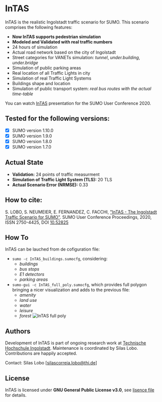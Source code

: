 # InTAS
InTAS is the realistic Ingolstadt traffic scenario for SUMO. This scenario comprises the following features:

- **Now InTAS supports pedestrian simulation**
- **Modeled and Validated with real traffic numbers**
- 24 hours of simulation
- Actual road network based on the city of Ingolstadt
- Street categories for VANETs simulation: *tunnel*, *under.building*, *under.bridge*
- Simulation of public parking areas 
- Real location of all Traffic Lights in city
- Simulation of real Traffic Light Systems
- Buildings shape and location 
- Simulation of public transport system: *real bus routes with the actual time-table*

You can watch [InTAS](https://www.youtube.com/watch?v=UgPeBxXzDHc) presentation for the SUMO User Conference 2020. 


## Tested for the following versions:
- [x] SUMO version 1.10.0
- [x] SUMO version 1.9.0
- [x] SUMO version 1.8.0
- [x] SUMO version 1.7.0

## Actual State
- **Validation:** 24 points of traffic measurment
- **Simulation of Traffic Light System (TLS):** 20 TLS
- **Actual Scenario Error (NRMSE):** 0.33

## How to cite:
S. LOBO, S. NEUMEIER, E. FERNANDEZ, C. FACCHI, ["InTAS - The Ingolstadt Traffic Scenario for SUMO"](https://www.researchgate.net/publication/346302744_InTAS_--_The_Ingolstadt_Traffic_Scenario_for_SUMO). SUMO User Conference Proceedings, 2020, ISSN 2750-4425, DOI [10.52825](https://doi.org/10.52825/scp.v1i)

## How To 
InTAS can be lauched from de cofiguration file:
- ```sumo -c InTAS_buildings.sumocfg```, considering:
  - *buildings*
  - *bus stops*
  - *E1 detectors*
  - *parking areas*
- ```sumo-gui -c InTAS_full_poly.sumocfg```, which provides full polygon bringing a nicer visualization and adds to the previous file:
  - *amenity*
  - *land use*
  - *water*
  - *leisure*
  - *forest*
![InTAS full poly](https://github.com/silaslobo/InTAS/blob/master/InTAS.png)

## Authors
Development of InTAS is part of ongoing research work at [Technische Hochschule Ingolstadt](https://www.thi.de/en/research/carissma/laboratories/car2x-laboratory). Maintenance is coordinated by Silas Lobo. Contributions are happily accepted.

Contact: Silas Lobo [silascorreia.lobo@thi.de]

## License
InTAS is licensed under **GNU General Public License v3.0**, see [lisence file](https://github.com/silaslobo/InTAS/blob/master/LICENSE) for details.
